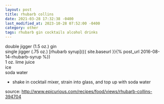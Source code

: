 ```yaml
---
layout: post
title: rhubarb collins
date: 2021-03-28 17:32:38 -0400
last_modified_at: 2023-10-28 07:52:00 -0400
category: other
tags: rhubarb gin cocktails alcohol drinks
---
```


double jigger (1.5 oz.) gin  
single jigger (.75 oz.) [rhubarb syrup]({{ site.baseurl }}{% post_url 2016-08-14-rhubarb-syrup %})  
1 oz. lime juice  
ice  
soda water  
* shake in cocktail mixer, strain into glass, and top up with soda water

source: <http://www.epicurious.com/recipes/food/views/rhubarb-collins-394704>
